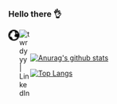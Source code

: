 ### Hello there 👌

[<img align="left" alt="Website" width="22px" src="https://raw.githubusercontent.com/iconic/open-iconic/master/svg/globe.svg" />][website]
[<img align="left" alt="twrdyyy | LinkedIn" width="22px" src="https://cdn.jsdelivr.net/npm/simple-icons@v3/icons/linkedin.svg" />][linkedin]

<br />
<br />

[![Anurag's github stats](https://github-readme-stats.vercel.app/api?username=twrdyyy)](https://github.com/anuraghazra/github-readme-stats)

[![Top Langs](https://github-readme-stats.vercel.app/api/top-langs/?username=twrdyyy&layout=compact)](https://github.com/anuraghazra/github-readme-stats)

[website]: https://twrdyyy.github.io/portfolio/
[linkedin]: https://pl.linkedin.com/in/filip-twardy-162209185
